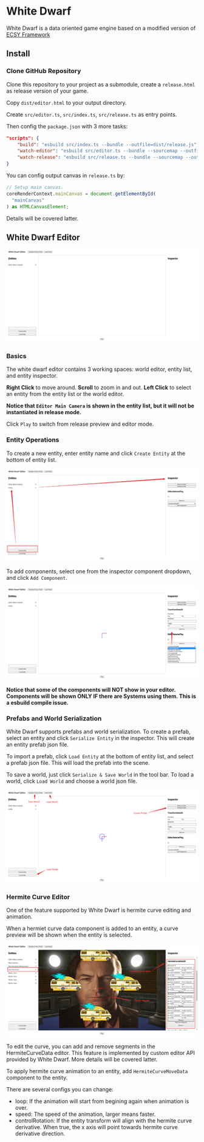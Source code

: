 # White Dwarf

White Dwarf is a data oriented game engine based on a modified version of [ECSY Framework](https://github.com/Fangjun-Zhou/ecsy)

## Install

### Clone GitHub Repository

Clone this repository to your project as a submodule, create a `release.html` as release version of your game.

Copy `dist/editor.html` to your output directory.

Create `src/editor.ts`, `src/index.ts`, `src/release.ts` as entry points.

Then config the `package.json` with 3 more tasks:

```json
"scripts": {
    "build": "esbuild src/index.ts --bundle --outfile=dist/release.js",
    "watch-editor": "esbuild src/editor.ts --bundle --sourcemap --outfile=dist/editor.js --watch",
    "watch-release": "esbuild src/release.ts --bundle --sourcemap --outfile=dist/release.js --watch"
}
```

You can config output canvas in `release.ts` by:

```ts
// Setup main canvas.
coreRenderContext.mainCanvas = document.getElementById(
  "mainCanvas"
) as HTMLCanvasElement;
```

Details will be covered latter.

## White Dwarf Editor

![picture 1](assets/2022-10-18-22-07-41-white-dwarf-editor.png)

### Basics

The white dwarf editor contains 3 working spaces: world editor, entity list, and entity inspector.

**Right Click** to move around. **Scroll** to zoom in and out. **Left Click** to select an entity from the entity list or the world editor.

**Notice that `Editor Main Camera` is shown in the entity list, but it will not be instantiated in release mode.**

Click `Play` to switch from release preview and editor mode.

### Entity Operations

To create a new entity, enter entity name and click `Create Entity` at the bottom of entity list.

![picture 3](assets/2022-10-18-22-24-13-create-entity.png)

To add components, select one from the inspector component dropdown, and click `Add Component`.

![picture 4](assets/2022-10-18-22-26-26-add-component.png)

**Notice that some of the components will NOT show in your editor. Components will be shown ONLY IF there are Systems using them. This is a esbuild compile issue.**

### Prefabs and World Serialization

White Dwarf supports prefabs and world serialization. To create a prefab, select an entity and click `Serialize Entity` in the inspector. This will create an entity prefab json file.

To import a prefab, click `Load Entity` at the bottom of entity list, and select a prefab json file. This will load the prefab into the scene.

To save a world, just click `Serialize & Save World` in the tool bar. To load a world, click `Load World` and choose a world json file.

![picture 5](assets/2022-10-18-22-34-16-serialization.png)

### Hermite Curve Editor

One of the feature supported by White Dwarf is hermite curve editing and animation.

When a hermiet curve data component is added to an entity, a curve preview will be shown when the entity is selected.

![picture 6](assets/2022-10-18-22-38-19-curve-preview.png)

To edit the curve, you can add and remove segments in the HermiteCurveData editor. This feature is implemented by custom editor API provided by White Dwarf. More details will be covered latter.

To apply hermite curve animation to an entity, add `HermiteCurveMoveData` component to the entity.

There are several configs you can change:

- loop: If the animation will start from begining again when animation is over.
- speed: The speed of the animation, larger means faster.
- controlRotation: If the entity transform will align with the hermite curve derivative. When true, the x axis will point towards hermite curve derivative direction.
